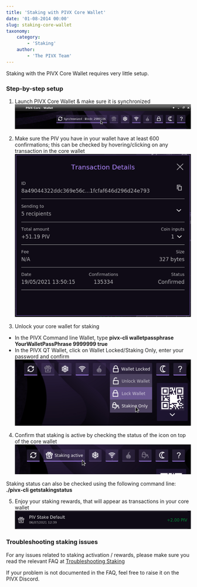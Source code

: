 ```yaml
---
title: 'Staking with PIVX Core Wallet'
date: '01-08-2014 00:00'
slug: staking-core-wallet
taxonomy:
    category:
        - 'Staking'
    author:
        - 'The PIVX Team'
---
```


Staking with the PIVX Core Wallet requires very little setup.

### Step-by-step setup

1. Launch PIVX Core Wallet & make sure it is synchronized
![Synchronized Wallet](1.synchronized_wallet.png?classes=center&resize=600)

2. Make sure the PIV you have in your wallet have at least 600 confirmations; this can be checked by hovering/clicking on any transaction in the core wallet
![Confirmed Transaction.png](2.confirmed_transaction.png?classes=center&resize=300)

3. Unlock your core wallet for staking
  * In the PIVX Command line Wallet, type **pivx-cli walletpassphrase YourWalletPassPhrase 9999999 true**
  * In the PIVX QT Wallet, click on Wallet Locked/Staking Only, enter your password and confirm
![Unlock For Staking](3.unlock_for_staking.png?classes=center&resize=300)

4. Confirm that staking is active by checking the status of the icon on top of the core wallet
![Staking Active](4.staking_active.png?classes=center&resize=300)

Staking status can also be checked using the following command line: **./pivx-cli getstakingstatus**

5. Enjoy your staking rewards, that will appear as transactions in your core wallet
![Staking Transaction](5.staking_transaction.png?classes=center&resize=300)

### Troubleshooting staking issues
For any issues related to staking activation / rewards, please make sure you read the relevant FAQ at [Troubleshooting Staking](/staking/staking-faq)

If your problem is not documented in the FAQ, feel free to raise it on the PIVX Discord.
